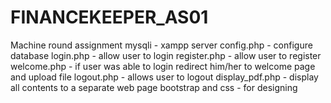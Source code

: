 # FINANCEKEEPER_AS01
Machine round assignment
mysqli - xampp server
config.php - configure database 
login.php - allow user to login
register.php - allow user to register
welcome.php - if user was able to login redirect him/her to welcome page and upload file
logout.php - allows user to logout
display_pdf.php - display all contents to a separate web page
bootstrap and css - for designing
